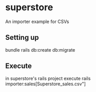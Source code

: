 # superstore
An importer example for CSVs

## Setting up
bundle
rails db:create db:migrate 

## Execute
in superstore's rails project execute
rails importer:sales[Superstore_sales.csv"]
